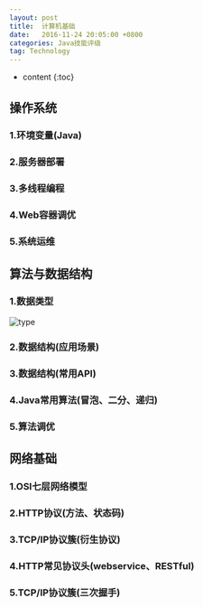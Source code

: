 ```yaml
---
layout: post
title:  计算机基础
date:   2016-11-24 20:05:00 +0800
categories: Java技能评级
tag: Technology
---
```


* content
{:toc}


## 操作系统

### 1.环境变量(Java)

### 2.服务器部署

### 3.多线程编程

### 4.Web容器调优

### 5.系统运维



## 算法与数据结构

### 1.数据类型

![type](https://joutaojian.github.io/styles/images/dataType.png)

### 2.数据结构(应用场景)

### 3.数据结构(常用API)

### 4.Java常用算法(冒泡、二分、递归)

### 5.算法调优



## 网络基础

### 1.OSI七层网络模型

### 2.HTTP协议(方法、状态码)

### 3.TCP/IP协议簇(衍生协议)

### 4.HTTP常见协议头(webservice、RESTful)

### 5.TCP/IP协议簇(三次握手)
